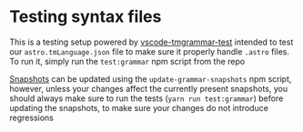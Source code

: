# Testing syntax files

This is a testing setup powered by [vscode-tmgrammar-test](https://github.com/PanAeon/vscode-tmgrammar-test) intended to test our `astro.tmLanguage.json` file to make sure it properly handle `.astro` files. To run it, simply run the `test:grammar` npm script from the repo

[Snapshots](https://github.com/PanAeon/vscode-tmgrammar-test#snapshot-tests) can be updated using the `update-grammar-snapshots` npm script, however, unless your changes affect the currently present snapshots, you should always make sure to run the tests (`yarn run test:grammar`) before updating the snapshots, to make sure your changes do not introduce regressions
